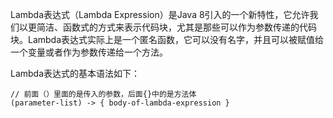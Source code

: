 Lambda表达式（Lambda Expression）是Java 8引入的一个新特性，它允许我们以更简洁、函数式的方式来表示代码块，尤其是那些可以作为参数传递的代码块。Lambda表达式实际上是一个匿名函数，它可以没有名字，并且可以被赋值给一个变量或者作为参数传递给一个方法。

Lambda表达式的基本语法如下：

```
// 前面（）里面的是传入的参数，后面{}中的是方法体
(parameter-list) -> { body-of-lambda-expression }
```
